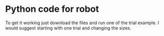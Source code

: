 # Python code for robot

To get it working just download the files and run one of the trial example. I would suggest starting with one trial and changing the sizes.
